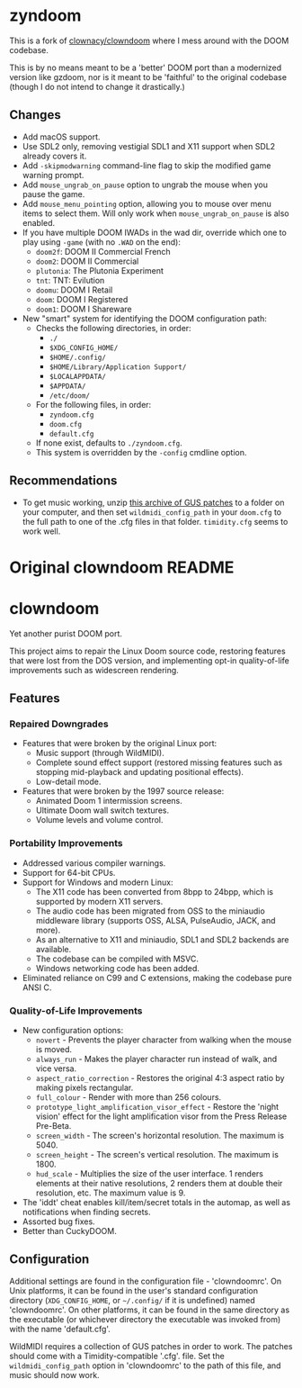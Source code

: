 # zyndoom

This is a fork of [clownacy/clowndoom](https://github.com/Clownacy/clowndoom/) where
I mess around with the DOOM codebase.

This is by no means meant to be a 'better' DOOM port than a modernized version like gzdoom,
nor is it meant to be 'faithful' to the original codebase (though I do not intend to change
it drastically.)

## Changes

- Add macOS support.
- Use SDL2 only, removing vestigial SDL1 and X11 support when SDL2 already covers it.
- Add `-skipmodwarning` command-line flag to skip the modified game warning prompt.
- Add `mouse_ungrab_on_pause` option to ungrab the mouse when you pause the game.
- Add `mouse_menu_pointing` option, allowing you to mouse over menu items to select them.
  Will only work when `mouse_ungrab_on_pause` is also enabled.
- If you have multiple DOOM IWADs in the wad dir, override which one to play using `-game` (with no `.WAD` on the end):
  - `doom2f`: DOOM II Commercial French
  - `doom2`: DOOM II Commercial
  - `plutonia`: The Plutonia Experiment
  - `tnt`: TNT: Evilution
  - `doomu`: DOOM I Retail
  - `doom`: DOOM I Registered
  - `doom1`: DOOM I Shareware
- New "smart" system for identifying the DOOM configuration path:
  - Checks the following directories, in order:
    - `./`
    - `$XDG_CONFIG_HOME/`
    - `$HOME/.config/`
    - `$HOME/Library/Application Support/`
    - `$LOCALAPPDATA/`
    - `$APPDATA/`
    - `/etc/doom/`
  - For the following files, in order:
    - `zyndoom.cfg`
    - `doom.cfg`
    - `default.cfg`
  - If none exist, defaults to `./zyndoom.cfg`.
  - This system is overridden by the `-config` cmdline option.


## Recommendations

- To get music working, unzip [this archive of GUS patches](https://www.doomworld.com/idgames/music/dgguspat) to a
  folder on your computer, and then set `wildmidi_config_path` in your `doom.cfg` to the full path to one of the .cfg
  files in that folder. `timidity.cfg` seems to work well.

# Original clowndoom README

# clowndoom

Yet another purist DOOM port.

This project aims to repair the Linux Doom source code, restoring features that
were lost from the DOS version, and implementing opt-in quality-of-life
improvements such as widescreen rendering.

## Features
### Repaired Downgrades
- Features that were broken by the original Linux port:
  - Music support (through WildMIDI).
  - Complete sound effect support (restored missing features such as stopping
    mid-playback and updating positional effects).
  - Low-detail mode.
- Features that were broken by the 1997 source release:
  - Animated Doom 1 intermission screens.
  - Ultimate Doom wall switch textures.
  - Volume levels and volume control.
### Portability Improvements
- Addressed various compiler warnings.
- Support for 64-bit CPUs.
- Support for Windows and modern Linux:
  - The X11 code has been converted from 8bpp to 24bpp, which is supported by
    modern X11 servers.
  - The audio code has been migrated from OSS to the miniaudio middleware
    library (supports OSS, ALSA, PulseAudio, JACK, and more).
  - As an alternative to X11 and miniaudio, SDL1 and SDL2 backends are
    available.
  - The codebase can be compiled with MSVC.
  - Windows networking code has been added.
- Eliminated reliance on C99 and C extensions, making the codebase pure ANSI C.
### Quality-of-Life Improvements
- New configuration options:
  - `novert` - Prevents the player character from walking when the mouse is
    moved.
  - `always_run` - Makes the player character run instead of walk, and vice
    versa.
  - `aspect_ratio_correction` - Restores the original 4:3 aspect ratio by
    making pixels rectangular.
  - `full_colour` - Render with more than 256 colours.
  - `prototype_light_amplification_visor_effect` - Restore the 'night vision'
    effect for the light amplification visor from the Press Release Pre-Beta.
  - `screen_width` - The screen's horizontal resolution. The maximum is 5040.
  - `screen_height` - The screen's vertical resolution. The maximum is 1800.
  - `hud_scale` - Multiplies the size of the user interface. 1 renders elements
    at their native resolutions, 2 renders them at double their resolution,
    etc. The maximum value is 9.
- The 'iddt' cheat enables kill/item/secret totals in the automap, as well as
  notifications when finding secrets.
- Assorted bug fixes.
- Better than CuckyDOOM.

## Configuration
Additional settings are found in the configuration file - 'clowndoomrc'. On
Unix platforms, it can be found in the user's standard configuration directory
(`XDG_CONFIG_HOME`, or `~/.config/` if it is undefined) named 'clowndoomrc'. On
other platforms, it can be found in the same directory as the executable (or
whichever directory the executable was invoked from) with the name
'default.cfg'.

WildMIDI requires a collection of GUS patches in order to work. The patches
should come with a Timidity-compatible '.cfg'. file. Set the
`wildmidi_config_path` option in 'clowndoomrc' to the path of this file, and
music should now work.
